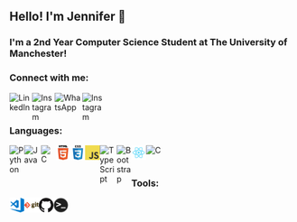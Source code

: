 ## Hello! I'm Jennifer 👋

### I'm a 2nd Year Computer Science Student at The University of Manchester!

### Connect with me: 
[<img align="left" alt="LinkedIn" width="40px" src="https://user-images.githubusercontent.com/46791949/129504805-f5ba1230-ca75-4b41-9e71-dde1c3c6abf3.png" />][linkedin]
[<img align="left" alt="Instagram" width="40px" src="https://user-images.githubusercontent.com/46791949/129504821-b37e4c91-9cd9-4538-9ab2-d3f14e2d89eb.png" />][instagram]
[<img align="left" alt="WhatsApp" width="49px" src="https://user-images.githubusercontent.com/46791949/129504846-d6fc58e3-ef33-41c0-b911-1b3812ae3ee8.png" />][discord]
[<img align="left" alt="Instagram" width="40px" src="https://user-images.githubusercontent.com/46791949/129504870-a8ff1e80-4f75-4422-a1f5-9502d6e463d9.png" />][email]

<br>
<br>

### Languages:

<img align="left" alt="Python" width="26px" src="https://raw.githubusercontent.com/jmnote/z-icons/master/svg/python.svg" />
<img align="left" alt="Java" width="30px" src="https://user-images.githubusercontent.com/46791949/129507067-6ca95535-5e3f-4cb5-864c-d16e7aa57a44.png" />
<img align="left" alt="C" width="26px" src="https://raw.githubusercontent.com/jmnote/z-icons/master/svg/c.svg" />
<img align="left" alt="HTML5" width="26px" src="https://raw.githubusercontent.com/github/explore/80688e429a7d4ef2fca1e82350fe8e3517d3494d/topics/html/html.png" />
<img align="left" alt="CSS3" width="26px" src="https://raw.githubusercontent.com/github/explore/80688e429a7d4ef2fca1e82350fe8e3517d3494d/topics/css/css.png" />
<img align="left" alt="JavaScript" width="26px" src="https://raw.githubusercontent.com/github/explore/80688e429a7d4ef2fca1e82350fe8e3517d3494d/topics/javascript/javascript.png" />
<img align="left" alt="TypeScript" width="30px" src="https://user-images.githubusercontent.com/46791949/129506951-44745304-4ba2-4d26-8543-321092c0a202.png" />
<img align="left" alt="Bootstrap" width="26px" src="https://raw.githubusercontent.com/jmnote/z-icons/master/svg/bootstrap.svg" />
<img align="left" alt="React" width="26px" src="https://raw.githubusercontent.com/github/explore/80688e429a7d4ef2fca1e82350fe8e3517d3494d/topics/react/react.png" />
<img align="left" alt="C" width="32px" src="https://user-images.githubusercontent.com/46791949/129506832-0456e28f-b0d2-4fb3-a6b7-806fa7efe955.png" />

<br>
<br>

### Tools:

<img align="left" alt="Visual Studio Code" width="26px" src="https://raw.githubusercontent.com/github/explore/80688e429a7d4ef2fca1e82350fe8e3517d3494d/topics/visual-studio-code/visual-studio-code.png" />
<img align="left" alt="Git" width="26px" src="https://raw.githubusercontent.com/github/explore/80688e429a7d4ef2fca1e82350fe8e3517d3494d/topics/git/git.png" />
<img align="left" alt="GitHub" width="26px" src="https://raw.githubusercontent.com/github/explore/78df643247d429f6cc873026c0622819ad797942/topics/github/github.png" />
<img align="left" alt="Terminal" width="26px" src="https://raw.githubusercontent.com/github/explore/80688e429a7d4ef2fca1e82350fe8e3517d3494d/topics/terminal/terminal.png" />


[linkedin]: https://www.linkedin.com/in/jennitirok/
[instagram]: https://www.instagram.com/jennitirok/
[discord]: https://discord.com/users/jennitirok#9130
[email]: jennifer.tirok@gmail.com
